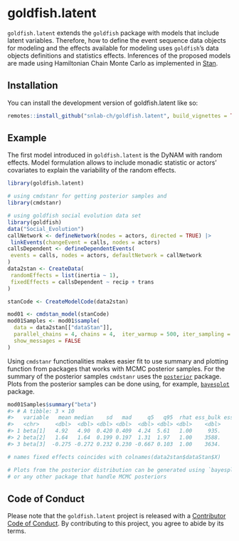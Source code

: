 
<!-- README.md is generated from README.Rmd. Please edit that file -->

# goldfish.latent

<!-- badges: start -->
<!-- badges: end -->

`goldfish.latent` extends the `goldfish` package with models that
include latent variables. Therefore, how to define the event sequence
data objects for modeling and the effects available for modeling uses
`goldfish`’s data objects definitions and statistics effects. Inferences
of the proposed models are made using Hamiltonian Chain Monte Carlo as
implemented in [Stan](https://mc-stan.org/).

## Installation

You can install the development version of goldfish.latent like so:

``` r
remotes::install_github("snlab-ch/goldfish.latent", build_vignettes = TRUE)
```

## Example

The first model introduced in `goldfish.latent` is the DyNAM with random
effects. Model formulation allows to include monadic statistic or
actors’ covariates to explain the variability of the random effects.

``` r
library(goldfish.latent)

# using cmdstanr for getting posterior samples and 
library(cmdstanr)

# using goldfish social evolution data set
library(goldfish)
data("Social_Evolution")
callNetwork <- defineNetwork(nodes = actors, directed = TRUE) |>
 linkEvents(changeEvent = calls, nodes = actors)
callsDependent <- defineDependentEvents(
 events = calls, nodes = actors, defaultNetwork = callNetwork
)
data2stan <- CreateData(
 randomEffects = list(inertia ~ 1),
 fixedEffects = callsDependent ~ recip + trans
)

stanCode <- CreateModelCode(data2stan)

mod01 <- cmdstan_model(stanCode)
mod01Samples <- mod01$sample(
  data = data2stan[["dataStan"]],
  parallel_chains = 4, chains = 4,  iter_warmup = 500, iter_sampling = 500,
  show_messages = FALSE
)
```

Using `cmdstanr` functionalities makes easier fit to use summary and
plotting function from packages that works with MCMC posterior samples.
For the summary of the posterior samples `cmdstanr` uses the
[`posterior`](https://mc-stan.org/posterior/) package. Plots from the
posterior samples can be done using, for example,
[`bayesplot`](https://mc-stan.org/bayesplot/) package.

``` r
mod01Samples$summary("beta")
#> # A tibble: 3 × 10
#>   variable   mean median    sd   mad     q5   q95  rhat ess_bulk ess_tail
#>   <chr>     <dbl>  <dbl> <dbl> <dbl>  <dbl> <dbl> <dbl>    <dbl>    <dbl>
#> 1 beta[1]   4.92   4.90  0.420 0.409  4.24  5.61   1.00     935.    1001.
#> 2 beta[2]   1.64   1.64  0.199 0.197  1.31  1.97   1.00    3588.    1525.
#> 3 beta[3]  -0.275 -0.272 0.232 0.230 -0.667 0.103  1.00    3634.    1726.

# names fixed effects coincides with colnames(data2stan$dataStan$X)

# Plots from the posterior distribution can be generated using `bayesplot`
# or any other package that handle MCMC posteriors
```

## Code of Conduct

Please note that the `goldfish.latent` project is released with a
[Contributor Code of
Conduct](https://contributor-covenant.org/version/2/1/CODE_OF_CONDUCT.html).
By contributing to this project, you agree to abide by its terms.
